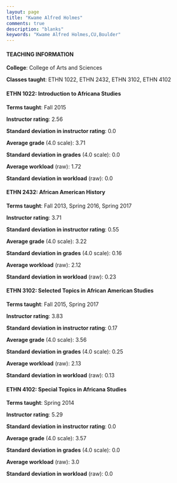 ```yaml
---
layout: page
title: "Kwame Alfred Holmes" 
comments: true
description: "blanks"
keywords: "Kwame Alfred Holmes,CU,Boulder"
---
```

<head>
<script src="https://ajax.googleapis.com/ajax/libs/jquery/2.1.3/jquery.min.js"></script>
<script src="https://dl.dropboxusercontent.com/s/pc42nxpaw1ea4o9/highcharts.js?dl=0"></script>
<!-- <script src="../assets/js/highcharts.js"></script> -->
<style type="text/css">@font-face {
	font-family: "Bebas Neue";
	src: url(https://www.filehosting.org/file/details/544349/BebasNeue Regular.otf) format("opentype");
	}
	h1.Bebas { 
		font-family: "Bebas Neue", Verdana, Tahoma;
	}
</style>
</head>
	   
#### TEACHING INFORMATION

**College**: College of Arts and Sciences

**Classes taught**: ETHN 1022, ETHN 2432, ETHN 3102, ETHN 4102

#### ETHN 1022: Introduction to Africana Studies

**Terms taught**: Fall 2015

**Instructor rating**: 2.56

**Standard deviation in instructor rating**: 0.0

**Average grade** (4.0 scale): 3.71

**Standard deviation in grades** (4.0 scale): 0.0

**Average workload** (raw): 1.72

**Standard deviation in workload** (raw): 0.0

#### ETHN 2432: African American History

**Terms taught**: Fall 2013, Spring 2016, Spring 2017

**Instructor rating**: 3.71

**Standard deviation in instructor rating**: 0.55

**Average grade** (4.0 scale): 3.22

**Standard deviation in grades** (4.0 scale): 0.16

**Average workload** (raw): 2.12

**Standard deviation in workload** (raw): 0.23

#### ETHN 3102: Selected Topics in African American Studies

**Terms taught**: Fall 2015, Spring 2017

**Instructor rating**: 3.83

**Standard deviation in instructor rating**: 0.17

**Average grade** (4.0 scale): 3.56

**Standard deviation in grades** (4.0 scale): 0.25

**Average workload** (raw): 2.13

**Standard deviation in workload** (raw): 0.13

#### ETHN 4102: Special Topics in Africana Studies

**Terms taught**: Spring 2014

**Instructor rating**: 5.29

**Standard deviation in instructor rating**: 0.0

**Average grade** (4.0 scale): 3.57

**Standard deviation in grades** (4.0 scale): 0.0

**Average workload** (raw): 3.0

**Standard deviation in workload** (raw): 0.0

